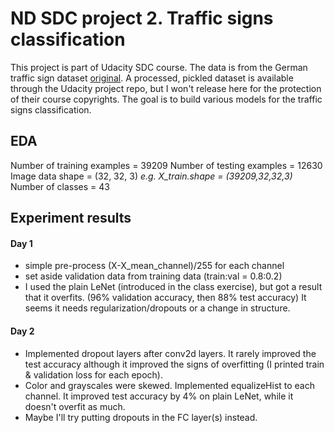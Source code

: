 # ND SDC project 2. Traffic signs classification
This project is part of Udacity SDC course.
The data is from the German traffic sign dataset [original](http://benchmark.ini.rub.de/?section=gtsrb&subsection=dataset). A processed, pickled dataset is available through the Udacity project repo, but I won't release here for the protection of their course copyrights.
The goal is to build various models for the traffic signs classification.

## EDA
Number of training examples = 39209
Number of testing examples = 12630
Image data shape = (32, 32, 3) *e.g. X_train.shape = (39209,32,32,3)*
Number of classes = 43

## Experiment results
#### Day 1
- simple pre-process (X-X_mean_channel)/255 for each channel
- set aside validation data from training data (train:val = 0.8:0.2)
- I used the plain LeNet (introduced in the class exercise), but got a result that it overfits. (96% validation accuracy, then 88% test accuracy) It seems it needs regularization/dropouts or a change in structure.

#### Day 2
- Implemented dropout layers after conv2d layers. It rarely improved the test accuracy although it improved the signs of overfitting (I printed train & validation loss for each epoch).
- Color and grayscales were skewed. Implemented equalizeHist to each channel. It improved test accuracy by 4% on plain LeNet, while it doesn't overfit as much.
- Maybe I'll try putting dropouts in the FC layer(s) instead.
